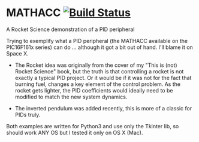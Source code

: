 # MATHACC [![Build Status](https://travis-ci.org/luciodj/MATHACC.svg?branch=master)](https://travis-ci.org/luciodj/MATHACC)
A Rocket Science demonstration of a PID peripheral

Trying to exemplify what a PID peripheral (the MATHACC available on the PIC16F161x series) can do ... although it got a bit out of hand. I'll blame it on Space X.

- The Rocket idea was originally from the cover of my "This is (not) Rocket Science" book, but the truth is that controlling a rocket is 
not exactly a typical PID project. 
Or it would be if it was not for the fact that burning fuel, changes a key element of the control problem.
As the rocket gets lighter, the PID coefficients would ideally need to be modified to match the new system dynamics.

- The inverted pendulum was added recently, this is more of a classic for PIDs truly. 

Both examples are written for Python3 and use only the Tkinter lib, so should work ANY OS but I tested it only on OS X (Mac).

